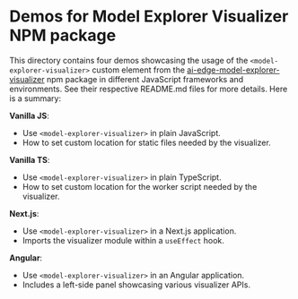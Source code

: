 # Demos for Model Explorer Visualizer NPM package

This directory contains four demos showcasing the usage of the
`<model-explorer-visualizer>` custom element from the
[ai-edge-model-explorer-visualizer](https://www.npmjs.com/package/ai-edge-model-explorer-visualizer)
npm package in different JavaScript frameworks and environments.
See their respective README.md files for more details. Here is a summary:

**Vanilla JS**:

  * Use `<model-explorer-visualizer>` in plain JavaScript.
  * How to set custom location for static files needed by the visualizer.

**Vanilla TS**:

  * Use `<model-explorer-visualizer>` in plain TypeScript.
  * How to set custom location for the worker script needed by the visualizer.

**Next.js**:

  * Use `<model-explorer-visualizer>` in a Next.js application.
  * Imports the visualizer module within a `useEffect` hook.

**Angular**:

  * Use `<model-explorer-visualizer>` in an Angular application.
  * Includes a left-side panel showcasing various visualizer APIs.
